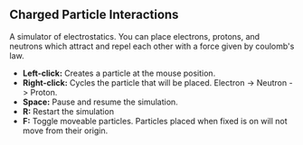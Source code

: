 ## Charged Particle Interactions
A simulator of electrostatics. You can place electrons, protons, and neutrons which attract and repel each other with a force given by coulomb's law.

- **Left-click:** Creates a particle at the mouse position.
- **Right-click:** Cycles the particle that will be placed. Electron -> Neutron -> Proton.
- **Space:** Pause and resume the simulation.
- **R:** Restart the simulation
- **F:** Toggle moveable particles. Particles placed when fixed is on will not move from their origin.